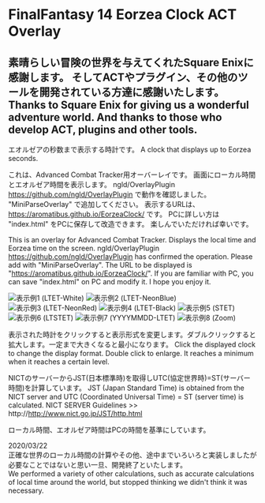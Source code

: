 # FinalFantasy 14 Eorzea Clock ACT Overlay

素晴らしい冒険の世界を与えてくれたSquare Enixに感謝します。
そしてACTやプラグイン、その他のツールを開発されている方達に感謝いたします。
Thanks to Square Enix for giving us a wonderful adventure world.
And thanks to those who develop ACT, plugins and other tools.
---
エオルゼアの秒数まで表示する時計です。
A clock that displays up to Eorzea seconds.

これは、Advanced Combat Tracker用オーバーレイです。
画面にローカル時間とエオルゼア時間を表示します。
ngld/OverlayPlugin https://github.com/ngld/OverlayPlugin で動作を確認しました。
"MiniParseOverlay" で追加してください。
表示するURLは、https://aromatibus.github.io/EorzeaClock/ です。
PCに詳しい方は "index.html" をPCに保存して改造できます。
楽しんでいただければ幸いです。

This is an overlay for Advanced Combat Tracker.
Displays the local time and Eorzea time on the screen.
ngld/OverlayPlugin https://github.com/ngld/OverlayPlugin has confirmed the operation.
Please add with "MiniParseOverlay".
The URL to be displayed is "https://aromatibus.github.io/EorzeaClock/".
If you are familiar with PC, you can save "index.html" on PC and modify it.
I hope you enjoy it.

![表示例1 (LTET-White)](https://user-images.githubusercontent.com/54123288/74087730-75503600-4ad2-11ea-9f67-bc2332726bd2.png)
![表示例2 (LTET-NeonBlue)](https://user-images.githubusercontent.com/54123288/74087731-75e8cc80-4ad2-11ea-86c1-0785a92ec943.png)
![表示例3 (LTET-NeonRed)](https://user-images.githubusercontent.com/54123288/74087732-76816300-4ad2-11ea-9dc8-0449bd92aebe.png)
![表示例4 (LTET-Black)](https://user-images.githubusercontent.com/54123288/74087734-7719f980-4ad2-11ea-9810-0814f1ecbe5f.png)
![表示例5 (STET)](https://user-images.githubusercontent.com/54123288/74087735-7719f980-4ad2-11ea-9c48-367ffc593cd8.png)
![表示例6 (LTSTET)](https://user-images.githubusercontent.com/54123288/74087736-77b29000-4ad2-11ea-8da5-6ea538bf00df.png)
![表示例7 (YYYYMMDD-LTET)](https://user-images.githubusercontent.com/54123288/74087737-77b29000-4ad2-11ea-8b31-86927c3df99f.png)
![表示例8 (Zoom)](https://user-images.githubusercontent.com/54123288/74087738-784b2680-4ad2-11ea-8e56-649f71b0556e.png)

表示された時計をクリックすると表示形式を変更します。ダブルクリックすると拡大します。一定まで大きくなると最小になります。
Click the displayed clock to change the display format. Double click to enlarge. It reaches a minimum when it reaches a certain level.

NICTのサーバーからJST(日本標準時)を取得しUTC(協定世界時)=ST(サーバー時間)を計算しています。
JST (Japan Standard Time) is obtained from the NICT server and UTC (Coordinated Universal Time) = ST (server time) is calculated.
NICT SERVER Guidelines >> http://http://www.nict.go.jp/JST/http.html

ローカル時間、エオルゼア時間はPCの時間を基準にしています。

2020/03/22  
正確な世界のローカル時間の計算やその他、途中までいろいろと実装しましたが必要なことではないと思い一旦、開発終了といたします。  
We performed a variety of other calculations, such as accurate calculations of local time around the world, but stopped thinking we didn't think it was necessary.
